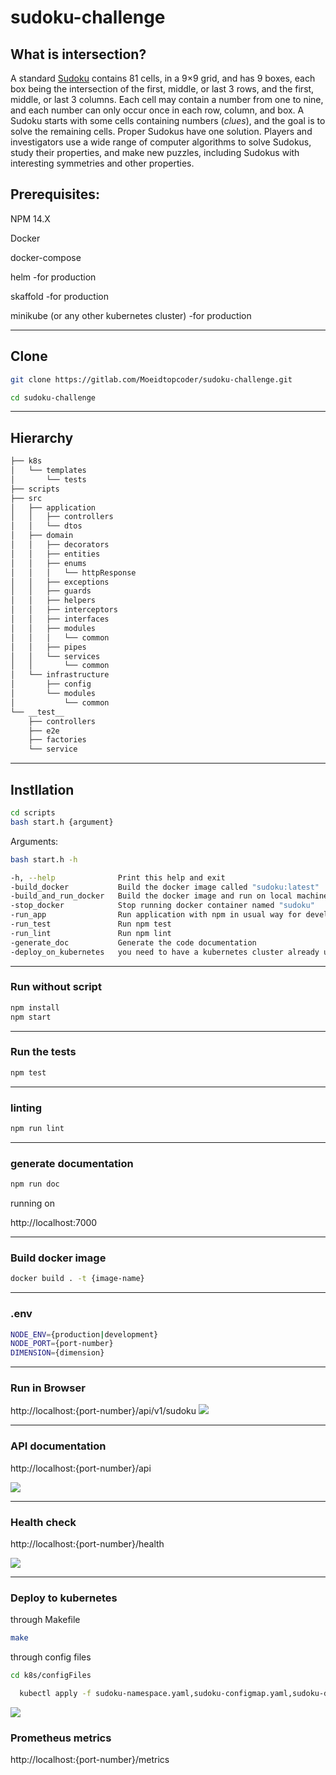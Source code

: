 # sudoku-challenge

## What is intersection?

A standard [Sudoku](https://en.wikipedia.org/wiki/Sudoku "Sudoku") contains 81 cells, in a 9×9 grid, and has 9 boxes, each box being the intersection of the first, middle, or last 3 rows, and the first, middle, or last 3 columns. Each cell may contain a number from one to nine, and each number can only occur once in each row, column, and box. A Sudoku starts with some cells containing numbers (*clues*), and the goal is to solve the remaining cells. Proper Sudokus have one solution. Players and investigators use a wide range of computer algorithms to solve Sudokus, study their properties, and make new puzzles, including Sudokus with interesting symmetries and other properties.

## Prerequisites:

NPM 14.X

Docker

docker-compose

helm -for production

skaffold -for production

minikube (or any other kubernetes cluster) -for production

---

## Clone

```bash
git clone https://gitlab.com/Moeidtopcoder/sudoku-challenge.git

cd sudoku-challenge
```

---

## Hierarchy

```bash
├── k8s
│   └── templates
│       └── tests
├── scripts
├── src
│   ├── application
│   │   ├── controllers
│   │   └── dtos
│   ├── domain
│   │   ├── decorators
│   │   ├── entities
│   │   ├── enums
│   │   │   └── httpResponse
│   │   ├── exceptions
│   │   ├── guards
│   │   ├── helpers
│   │   ├── interceptors
│   │   ├── interfaces
│   │   ├── modules
│   │   │   └── common
│   │   ├── pipes
│   │   └── services
│   │       └── common
│   └── infrastructure
│       ├── config
│       └── modules
│           └── common
└── __test__
    ├── controllers
    ├── e2e
    ├── factories
    └── service
```

---

## Instllation

```bash
cd scripts
bash start.h {argument}
```

Arguments: 

```bash
bash start.h -h

-h, --help              Print this help and exit
-build_docker           Build the docker image called "sudoku:latest"
-build_and_run_docker   Build the docker image and run on local machine
-stop_docker            Stop running docker container named "sudoku"
-run_app                Run application with npm in usual way for development
-run_test               Run npm test
-run_lint               Run npm lint
-generate_doc           Generate the code documentation
-deploy_on_kubernetes   you need to have a kubernetes cluster already up and running on the machine.
```

---

### Run without script

```bash
npm install
npm start
```

---

### Run the tests

```bash
npm test
```

---

### linting

```bash
npm run lint
```

---

### generate documentation

```bash
npm run doc
```

running on 

http://localhost:7000

---

### Build docker image

```bash
docker build . -t {image-name}
```

----

### .env

```bash
NODE_ENV={production|development}
NODE_PORT={port-number}
DIMENSION={dimension}
```

---

### Run in Browser

http://localhost:{port-number}/api/v1/sudoku
![](/images/sudoku-endpoint.png)

----

### API documentation

http://localhost:{port-number}/api

![](/images/swagger.png)

---

### Health check

http://localhost:{port-number}/health

![](/images/liveness.png)

---

### Deploy to kubernetes

through Makefile

```bash
make
```

through config files

```bash
cd k8s/configFiles

  kubectl apply -f sudoku-namespace.yaml,sudoku-configmap.yaml,sudoku-deployment.yaml,sudoku-service.yaml
```

![](/images/kubernetes.png)

### Prometheus metrics

http://localhost:{port-number}/metrics

